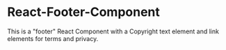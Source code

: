 # React-Footer-Component
This is a "footer" React Component with a Copyright text element and link elements for terms and privacy.

